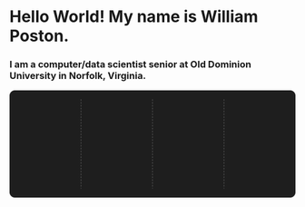# Hello World! My name is William Poston.

### I am a computer/data scientist senior at Old Dominion University in Norfolk, Virginia.

![GitHub Stats](./stats_board.svg)

